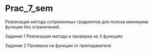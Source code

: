 # Prac_7_sem
Реализация метода сопряженных градиентов для поиска минимума функции без ограничений.

Задание 1
Реализация метода и проверка на 3 функциях

Задание 2
Проверка на функции от преподавателя
